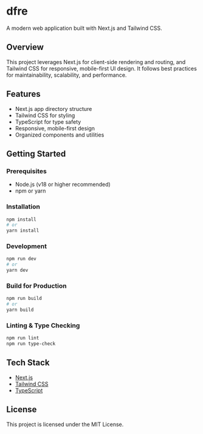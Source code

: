 # dfre

A modern web application built with Next.js and Tailwind CSS.

## Overview
This project leverages Next.js for client-side rendering and routing, and Tailwind CSS for responsive, mobile-first UI design. It follows best practices for maintainability, scalability, and performance.

## Features
- Next.js app directory structure
- Tailwind CSS for styling
- TypeScript for type safety
- Responsive, mobile-first design
- Organized components and utilities

## Getting Started

### Prerequisites
- Node.js (v18 or higher recommended)
- npm or yarn

### Installation
```bash
npm install
# or
yarn install
```

### Development
```bash
npm run dev
# or
yarn dev
```

### Build for Production
```bash
npm run build
# or
yarn build
```

### Linting & Type Checking
```bash
npm run lint
npm run type-check
```

## Tech Stack
- [Next.js](https://nextjs.org/)
- [Tailwind CSS](https://tailwindcss.com/)
- [TypeScript](https://www.typescriptlang.org/)


## License
This project is licensed under the MIT License.
